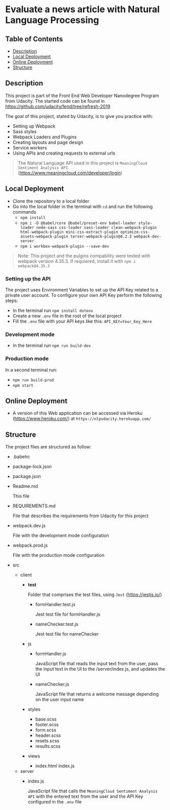 # Evaluate a news article with Natural Language Processing

## Table of Contents

* [Description](#description)
* [Local Deployment](#local-deployment)
* [Online Deployment](#online-deployment)
* [Structure](#structure)

## Description
This project is part of the Front End Web Developer Nanodegree Program from Udacity. The started code can be found in https://github.com/udacity/fend/tree/refresh-2019

The goal of this project, stated by Udacity, is to give you practice with:
- Setting up Webpack
- Sass styles
- Webpack Loaders and Plugins
- Creating layouts and page design
- Service workers
- Using APIs and creating requests to external urls

> The Natural Language API used in this project is `MeaningCloud Sentiment Analysis API` (https://www.meaningcloud.com/developer/login)

## Local Deployment

- Clone the repository to a local folder
- Go into the local folder in the terminal with `cd` and run the following commands
  - `npm install`
  - `npm i -D @babel/core @babel/preset-env babel-loader style-loader node-sass css-loader sass-loader clean-webpack-plugin html-webpack-plugin mini-css-extract-plugin optimize-css-assets-webpack-plugin terser-webpack-plugin@4.2.3 webpack-dev-server`
  - `npm i workbox-webpack-plugin --save-dev`

> Note: This project and the pulgins compability were tested with webpack version 4.35.3. If requiered, install it with `npm i webpack@4.35.3`

### Setting up the API

The project uses Environment Variables to set up the API Key related to a private user account. To configure your own API Key perform the following steps:

- In the terminal run `npm install dotenv`
- Create a new `.env` file in the root of the local project
- Fill the `.env` file with your API keys like this: `API_KEY=Your_Key_Here`

### Development mode

- In the terminal run `npm run build-dev`

### Production mode

In a second terminal run:

- `npm run build-prod`
- `npm start`

## Online Deployment

- A version of this Web application can be accessed via Heroku (https://www.heroku.com/) at `https://nlpudacity.herokuapp.com/`


## Structure
The project files are structured as follow:

- .babelrc
- package-lock.json
- package.json
- Readme.md
  
  This file
- REQUIREMENTS.md

  File that describes the requirements from Udacity for this project
- webpack.dev.js

  File with the development mode configuration
- webpack.prod.js

  File with the production mode configuration
- src
  - client
    - __test__

      Folder that comprises the test files, using `Jest` (https://jestjs.io/)
      - formHandler.test.js
        
        Jest test file for formHandler.js
      - nameChecker.test.js

        Jest test file for nameChecker
    - js
      - formHandler.js

        JavaScript file that reads the input text from the user, pass the input text in the UI to the /server/index.js, and updates the UI
      - nameChecker.js

        JavaScript file that returns a welcome message depending on the user input name
    - styles
      - base.scss
      - footer.scss
      - form.scss
      - header.scss
      - resets.scss
      - results.scss
    - views
      - index.html
    index.js
  - server
    - index.js

      JavaScript file that calls the `MeaningCloud Sentiment Analysis API` with the entered text from the user and the API Key configured in the `.env` file

